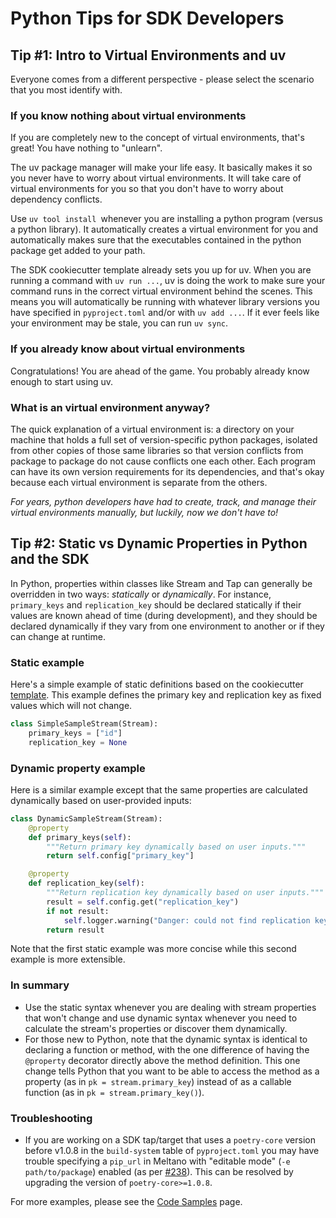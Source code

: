 # Python Tips for SDK Developers

## Tip #1: Intro to Virtual Environments and uv

Everyone comes from a different perspective - please select the scenario that you most identify with.

### If you know nothing about virtual environments

If you are completely new to the concept of virtual environments, that's great! You have
nothing to "unlearn".

The uv package manager will make your life easy. It basically makes it so you
never have to worry about virtual environments. It will take care of virtual
environments for you so that you don't have to worry about dependency conflicts.

Use `uv tool install `whenever you are installing a python
program (versus a python library). It automatically creates a virtual
environment for you and automatically makes sure that the executables
contained in the python package get added to your path.

The SDK cookiecutter template already sets you up for uv. When you are
running a command with `uv run ...`, uv is doing the work to make
sure your command runs in the correct virtual environment behind the scenes.
This means you will automatically be running with whatever library versions you
have specified in `pyproject.toml` and/or with `uv add ...`. If it ever feels like
your environment may be stale, you can run `uv sync`.

### If you already know about virtual environments

Congratulations! You are ahead of the game. You probably already know enough to
start using uv.

### What is an virtual environment anyway?

The quick explanation
of a virtual environment is: a directory on your machine that holds a
full set of version-specific python packages, isolated from other copies of
those same libraries so that version conflicts from package to package
do not cause conflicts one each other. Each program can have its own version requirements
for its dependencies, and that's okay because each virtual environment is separate from
the others.

_For years, python developers have had to create, track, and manage their
virtual environments manually, but luckily, now we don't have to!_

## Tip #2: Static vs Dynamic Properties in Python and the SDK

In Python, properties within classes like Stream and Tap can generally be overridden
in two ways: _statically_ or _dynamically_. For instance, `primary_keys` and
`replication_key` should be declared statically if their values are known ahead of time
(during development), and they should be declared dynamically if they vary from one
environment to another or if they can change at runtime.

### Static example

Here's a simple example of static definitions based on the cookiecutter
[template](https://github.com/meltano/sdk/tree/main/cookiecutter/tap-template).
This example defines the primary key and replication key as fixed values which will not change.

```python
class SimpleSampleStream(Stream):
    primary_keys = ["id"]
    replication_key = None
```

### Dynamic property example

Here is a similar example except that the same properties are calculated dynamically based
on user-provided inputs:

```python
class DynamicSampleStream(Stream):
    @property
    def primary_keys(self):
        """Return primary key dynamically based on user inputs."""
        return self.config["primary_key"]

    @property
    def replication_key(self):
        """Return replication key dynamically based on user inputs."""
        result = self.config.get("replication_key")
        if not result:
            self.logger.warning("Danger: could not find replication key!")
        return result
```

Note that the first static example was more concise while this second example is more extensible.

### In summary

- Use the static syntax whenever you are dealing with stream properties that won't change
  and use dynamic syntax whenever you need to calculate the stream's properties or discover them dynamically.
- For those new to Python, note that the dynamic syntax is identical to declaring a function or method, with
  the one difference of having the `@property` decorator directly above the method definition. This one change
  tells Python that you want to be able to access the method as a property (as in `pk = stream.primary_key`)
  instead of as a callable function (as in `pk = stream.primary_key()`).

### Troubleshooting

- If you are working on a SDK tap/target that uses a `poetry-core` version before v1.0.8 in the `build-system` table of `pyproject.toml` you may have trouble specifying a `pip_url` in Meltano with "editable mode" (`-e path/to/package`) enabled
  (as per [#238](https://gitlab.com/meltano/sdk/-/issues/238)). This can be resolved by upgrading
  the version of `poetry-core>=1.0.8`.

For more examples, please see the [Code Samples](./code_samples.md) page.

